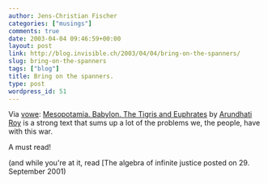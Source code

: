 ```yaml
---
author: Jens-Christian Fischer
categories: ["musings"]
comments: true
date: 2003-04-04 09:46:59+00:00
layout: post
link: http://blog.invisible.ch/2003/04/04/bring-on-the-spanners/
slug: bring-on-the-spanners
tags: ["blog"]
title: Bring on the spanners.
type: post
wordpress_id: 51
---
```


Via [vowe](http://vowe.net): [Mesopotamia. Babylon. The Tigris and Euphrates](http://www.guardian.co.uk/Iraq/Story/0,2763,927849,00.html) by [Arundhati Roy](http://www.google.com/search?q=Arundhati+Roy&sourceid=opera&num=0&ie=utf-8&oe=utf-8) is a strong text that sums up a lot of the problems we, the people, have with this war.

A must read!

(and while you're at it, read [The algebra of infinite justice posted on 29. September 2001)
